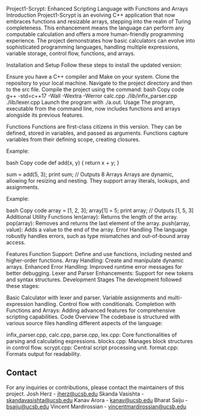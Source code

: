 Project1-Scrypt: Enhanced Scripting Language with Functions and Arrays
Introduction
Project1-Scrypt is an evolving C++ application that now embraces functions and resizable arrays, stepping into the realm of Turing completeness. This enhancement means the language can perform any computable calculation and offers a more human-friendly programming experience. The project demonstrates how basic calculators can evolve into sophisticated programming languages, handling multiple expressions, variable storage, control flow, functions, and arrays.

Installation and Setup
Follow these steps to install the updated version:

Ensure you have a C++ compiler and Make on your system.
Clone the repository to your local machine.
Navigate to the project directory and then to the src file.
Compile the project using the command:
bash
Copy code
g++ -std=c++17 -Wall -Wextra -Werror calc.cpp ./lib/infix_parser.cpp ./lib/lexer.cpp
Launch the program with ./a.out.
Usage
The program, executable from the command line, now includes functions and arrays alongside its previous features.

Functions
Functions are first-class citizens in this version. They can be defined, stored in variables, and passed as arguments. Functions capture variables from their defining scope, creating closures.

Example:

bash
Copy code
def add(x, y) {
  return x + y;
}

sum = add(5, 3);
print sum;  // Outputs 8
Arrays
Arrays are dynamic, allowing for resizing and nesting. They support array literals, lookups, and assignments.

Example:

bash
Copy code
array = [1, 2, 3];
array[1] = 5;
print array;  // Outputs [1, 5, 3]
Additional Utility Functions
len(array): Returns the length of the array.
pop(array): Removes and returns the last element of the array.
push(array, value): Adds a value to the end of the array.
Error Handling
The language robustly handles errors, such as type mismatches and out-of-bound array access.

Features
Function Support: Define and use functions, including nested and higher-order functions.
Array Handling: Create and manipulate dynamic arrays.
Enhanced Error Handling: Improved runtime error messages for better debugging.
Lexer and Parser Enhancements: Support for new tokens and syntax structures.
Development Stages
The development followed these stages:

Basic Calculator with lexer and parser.
Variable assignments and multi-expression handling.
Control flow with conditionals.
Completion with Functions and Arrays: Adding advanced features for comprehensive scripting capabilities.
Code Overview
The codebase is structured with various source files handling different aspects of the language:

infix_parser.cpp, calc.cpp, parse.cpp, lex.cpp: Core functionalities of parsing and calculating expressions.
blocks.cpp: Manages block structures in control flow.
scrypt.cpp: Central script processing unit.
format.cpp: Formats output for readability.
  

## Contact

For any inquiries or contributions, please contact the maintainers of this project.
Josh Herz - jherz@ucsb.edu
Skanda Vasishta - skandavasishta@ucsb.edu
Kanav Arora - kanav@ucsb.edu
Bharat Saiju - bsaiju@ucsb.edu
Vincent Mardirossian - vincentmardirossian@ucsb.edu
